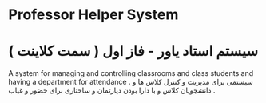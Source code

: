 # Professor Helper System
# سیستم استاد یاور - فاز اول ( سمت کلاینت ) 
A system for managing and controlling classrooms and class students and having a department for attendance .
سیستمی برای مدیریت و کنترل کلاس ها و دانشجویان کلاس و با دارا بودن دپارتمان و ساختاری برای حضور و غیاب .
